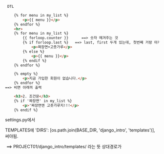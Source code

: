 ~~~html
 DTL

	{% for menu in my_list %}
        <p>{{ menu }}</p>
    {% endfor %}
    <hr>
    {% for menu in my_list %} 
        {{ forloop.counter }}      ==> 숫자 메겨주는 것
        {% if forloop.last %}	==> last, first 두개 있는데, 첫번째 거랑 마지막 꺼 바꿔줌	
            <p>짜장면+고춧가루</p>
        {% else %}
            <p>{{ menu }}</p>
        {% endif %}
    {% endfor %}
~~~



~~~html
    {% empty %}
        <p>지금 가입한 회원이 없습니다.</p>
    {% endfor %}
==> 비면 아래꺼 출력
~~~



~~~html
    <h3>2. 조건문</h3>
    {% if '짜장면' in my_list %}
        <p>'짜장면엔 고춧가루지!!!</p>
    {% endif %}    
~~~



settings.py에서 

TEMPLATES에   'DIRS': [os.path.join(BASE_DIR, 'django_intro', 'templates')], 써야됨.

​		==> PROJECT01/django_intro/templates/ 라는 뜻 상대경로가 